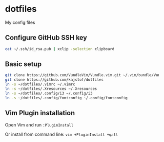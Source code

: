 # dotfiles

My config files

## Configure GitHub SSH key

```bash
cat ~/.ssh/id_rsa.pub | xclip -selection clipboard
```

## Basic setup

```bash
git clone https://github.com/VundleVim/Vundle.vim.git ~/.vim/bundle/Vundle.vim
git clone https://github.com/kajstof/dotfiles
ln -s ~/dotfiles/.vimrc ~/.vimrc
ln -s ~/dotfiles/.Xresources ~/.Xresources
ln -s ~/dotfiles/.config/i3 ~/.config/i3
ln -s ~/dotfiles/.config/fontconfig ~/.config/fontconfig
```

## Vim Plugin installation

Open Vim and run `:PluginInstall`

Or install from command line: `vim +PluginInstall +qall`



